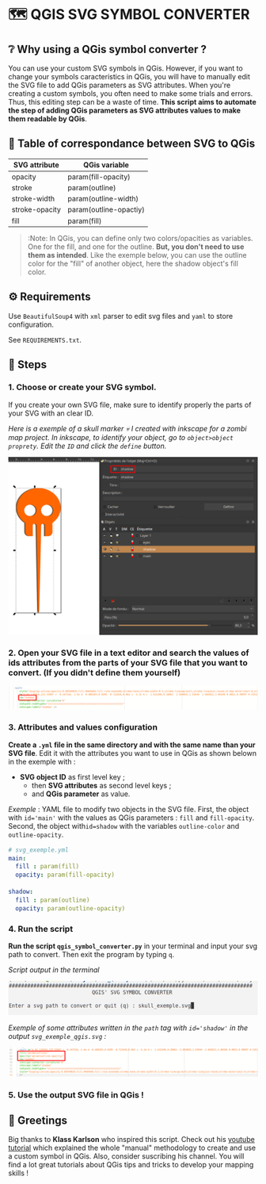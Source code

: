 # 🗺️ QGIS SVG SYMBOL CONVERTER 

## ❔ Why using a QGis symbol converter ? 

You can use your custom SVG symbols in QGis. However, if you want to change your symbols caracteristics in QGis, you will have to manually edit the SVG file to add QGis parameters as SVG attributes. When you're creating a custom symbols, you often need to make some trials and errors. Thus, this editing step can be a waste of time. **This script aims to automate the step of adding QGis parameters as SVG attributes values to make them readable by QGis**.

## 🔎 Table of correspondance between SVG to QGis
| SVG attribute   | QGis variable           |
|--               |--                       |
| opacity         | param(fill-opacity)     |
| stroke          | param(outline)          |
| stroke-width    | param(outline-width)    |
| stroke-opacity  | param(outline-opactiy)  | 
| fill            | param(fill)             |

> :Note: In QGis, you can define only two colors/opacities as variables. One for the fill, and one for the outline. **But, you don't need to use them as intended**. Like the exemple below, you can use the outline color for the "fill" of another object, here the shadow object's fill color. 

## ⚙️ Requirements 

Use `BeautifulSoup4` with  `xml` parser to edit svg files and `yaml` to store configuration. 

See `REQUIREMENTS.txt`. 

## 🚀 Steps 

### 1. **Choose or create your SVG symbol**. 

If you create your own SVG file, make sure to identify properly the parts of your SVG with an clear ID. 

*Here is a exemple of a skull marker 💀 I created with inkscape for a zombi map project. In inkscape, to identify your object, go to `object>object proprety`. Edit the `ID` and click the `define` button.*

![](picture/2022-10-10_sreenshot__4.png)

### 2. Open your SVG file in a text editor and **search the values of ids attributes** from the parts of your SVG file that you want to convert. (If you didn't define them yourself)

![](picture/2022-10-10_sreenshot_2.png)


### 3. Attributes and values configuration

**Create a `.yml` file in the same directory and with the same name than your SVG file**. Edit it with the attributes you want to use in QGis as shown belown in the exemple with : 
 - **SVG object ID** as first level key ;
   - then **SVG attributes** as second level keys ;
   - and **QGis parameter** as value.

*Exemple* :  YAML file to modify two objects in the SVG file. First, the object with `id='main'` with the values as QGis parameters : `fill` and `fill-opacity`. Second, the object with`id=shadow` with the variables `outline-color` and `outline-opacity`.

```yaml
# svg_exemple.yml
main: 
  fill : param(fill)
  opacity: param(fill-opacity)

shadow: 
  fill : param(outline)
  opacity: param(outline-opacity)
```

### 4. Run the script

**Run the script `qgis_symbol_converter.py`** in your terminal and input your svg path to convert. Then exit the program by typing `q`.

*Script output in the terminal*

![](picture/2022-10-10_sreenshot_.png)

*Exemple of some attributes written in the `path` tag with `id='shadow'` in the output `svg_exemple_qgis.svg` :*

![](picture/2022-10-10_sreenshot__3.png)

### 5. **Use the output SVG file in QGis !**


## 🍻 Greetings 

Big thanks to **Klass Karlson** who inspired this script. Check out his [youtube tutorial](https://www.youtube.com/watch?v=6ZNesLmaJ0M&pp=ugMICgJmchABGAE%3D) which explained the whole "manual" methodology to create and use a custom symbol in QGis. Also, consider suscribing his channel. You will find a lot great tutorials about QGis tips and tricks to develop your mapping skills !



